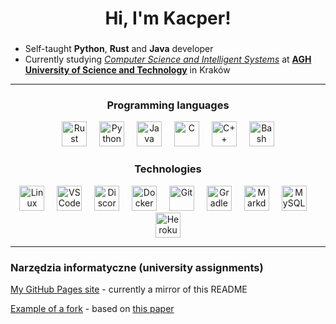 <h1 align="center">Hi, I'm Kacper!</h1>

###

* Self-taught **Python**, **Rust** and **Java** developer
* Currently studying *[Computer Science and Intelligent Systems](https://www.eaiib.agh.edu.pl/en/computer-science-and-intelligent-systems/)* at **[AGH University of Science and Technology](https://www.agh.edu.pl/en)** in Kraków

<hr>

<h3 align="center">Programming languages</h3>

<div align="center">
  <img src="https://skillicons.dev/icons?i=rust" height="40" alt="Rust"  />
  <img width="12" />
  <img src="https://cdn.jsdelivr.net/gh/devicons/devicon/icons/python/python-original.svg" height="40" alt="Python"  />
  <img width="12" />
  <img src="https://cdn.jsdelivr.net/gh/devicons/devicon/icons/java/java-original.svg" height="40" alt="Java"  />
  <img width="12" />
  <img src="https://skillicons.dev/icons?i=c" height="40" alt="C"  />
  <img width="12" />
  <img src="https://skillicons.dev/icons?i=cpp" height="40" alt="C++"  />
  <img width="12" />
  <img src="https://cdn.simpleicons.org/gnubash/4EAA25" height="40" alt="Bash"  />
</div>

<h3 align="center">Technologies</h3>

<div align="center">
  <img src="https://skillicons.dev/icons?i=linux" height="40" alt="Linux"  />
  <img width="12" />
  <img src="https://cdn.simpleicons.org/visualstudiocode/007ACC" height="40" alt="VS Code"  />
  <img width="12" />
  <img src="https://skillicons.dev/icons?i=discord" height="40" alt="Discord"  />
  <img width="12" />
  <img src="https://cdn.simpleicons.org/docker/2496ED" height="40" alt="Docker"  />
  <img width="12" />
  <img src="https://cdn.jsdelivr.net/gh/devicons/devicon/icons/git/git-original.svg" height="40" alt="Git"  />
  <img width="12" />
  <img src="https://skillicons.dev/icons?i=gradle" height="40" alt="Gradle"  />
  <img width="12" />
  <img src="https://skillicons.dev/icons?i=md" height="40" alt="Markdown"  />
  <img width="12" />
  <img src="https://cdn.simpleicons.org/mysql/4479A1" height="40" alt="MySQL"  />
  <img width="12" />
  <img src="https://skillicons.dev/icons?i=heroku" height="40" alt="Heroku"  />
</div>

<hr>

### Narzędzia informatyczne (university assignments)

[My GitHub Pages site](https://kacper0510.github.io/) - currently a mirror of this README

[Example of a fork](https://github.com/Kacper0510/MM-NEAT) - based on [this paper](https://paperswithcode.com/paper/evolving-flying-machines-in-minecraft-using)

###
